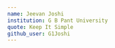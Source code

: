 ```yaml
---
name: Jeevan Joshi
institution: G B Pant University
quote: Keep It Simple
github_user: G1Joshi
---
```

